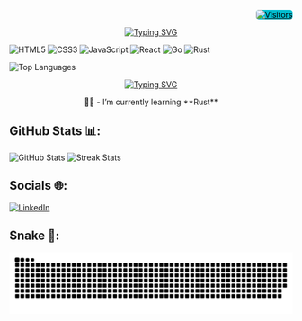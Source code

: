 <p align="right">
  <a href="https://github.com/Mainm0e">
    <img alt="Visitors" src="https://visitor-badge.laobi.icu/badge?page_id=Mainm0e" style="border-radius: 5px; background-color: #00BDCFFF; color: black; font-size: 14px;">
  </a>
</p>


<p align="center">
  <a href="https://git.io/typing-svg">
    <img src="https://readme-typing-svg.herokuapp.com?font=Kalam&weight=700&size=36&pause=1000&color=00BDCF&background=FF300000&center=true&vCenter=true&width=800&height=75&lines=Hi%2C+I'm+Mainm0e;Code%2C+coffee%2C+and+a+sprinkle+of+creativity+%E2%98%95%EF%B8%8F" alt="Typing SVG">
  </a>
</p>

<p align="left">
  <img src="https://img.shields.io/badge/html5-%23E34F26.svg?style=for-the-badge&logo=html5&logoColor=white" alt="HTML5">
  <img src="https://img.shields.io/badge/css3-%231572B6.svg?style=for-the-badge&logo=css3&logoColor=white" alt="CSS3">
  <img src="https://img.shields.io/badge/javascript-%23323330.svg?style=for-the-badge&logo=javascript&logoColor=%23F7DF1E" alt="JavaScript">
  <img src="https://img.shields.io/badge/react-%2320232a.svg?style=for-the-badge&logo=react&logoColor=%2361DAFB" alt="React">
  <img src="https://img.shields.io/badge/go-%2300ADD8.svg?style=for-the-badge&logo=go&logoColor=white" alt="Go">
  <img src="https://img.shields.io/badge/rust-%23000000.svg?style=for-the-badge&logo=rust&logoColor=white" alt="Rust">
</p>

<p align="left">
  <img src="https://github-readme-stats.vercel.app/api/top-langs/?username=Mainm0e&theme=tokyonight&hide_border=true&include_all_commits=true&count_private=true&layout=compact" alt="Top Languages">
</p>

<p align="center">
  <a href="https://git.io/typing-svg">
    <img src="https://readme-typing-svg.herokuapp.com?font=Kalam&weight=700&size=26&duration=5555&pause=1000&color=4CFF6E&background=FF300000&center=true&vCenter=true&repeat=false&width=800&height=75&lines=About+Me+%F0%9F%A7%91%F0%9F%8F%BD" alt="Typing SVG">
  </a>
  <p align="center">👨‍💻 - I’m currently learning **Rust**</p>
</p>




<h2 align="left">GitHub Stats 📊:</h2>

<p align="left">
  <img src="https://github-readme-stats.vercel.app/api?username=Mainm0e&theme=tokyonight&hide_border=true&include_all_commits=true&count_private=true" alt="GitHub Stats">
  <img src="https://github-readme-streak-stats.herokuapp.com/?user=Mainm0e&theme=tokyonight&hide_border=true" alt="Streak Stats">
</p>

<h2>Socials 🌐:</h2>

<p align="left">
  <a href="https://www.linkedin.com/in/adithep-tamwisai-3b0a7525b/">
    <img src="https://img.shields.io/badge/LinkedIn-%230077B5.svg?logo=linkedin&logoColor=white" alt="LinkedIn">
  </a>
</p>

<h2>Snake 🐍:</h2>
<picture>
  <source media="(prefers-color-scheme: light)" srcset="https://github.com/Mainm0e/Mainm0e/raw/output/github-contribution-grid-snake.svg" class="source-light">
  <source media="(prefers-color-scheme: dark)" srcset="https://github.com/Mainm0e/Mainm0e/raw/output/github-contribution-grid-snake-dark.svg" class="source-dark">
  <img alt="github-snake" src="https://github.com/Mainm0e/Mainm0e/raw/output/github-contribution-grid-snake.svg">
</picture>


<!-- <picture>
  <source media="(prefers-color-scheme: dark)" srcset=https://github.com/Mainm0e/Mainm0e/blob/output/github-contribution-grid-snake-dark.svg" />
  <source media="(prefers-color-scheme: light)" srcset="https://github.com/Mainm0e/Mainm0e/blob/output/github-contribution-grid-snake.svg" />
  <img alt="github-snake" src="https://github.com/Mainm0e/Mainm0e/blob/output/github-contribution-grid-snake.svg" />
</picture> -->
<!-- Dark mode -->
<!-- <img src="https://github.com/Mainm0e/Mainm0e/blob/output/github-contribution-grid-snake-dark.svg" alt="Snake GIF (Dark Mode)"> -->
<!-- Light mode -->
<!-- <img src="https://github.com/Mainm0e/Mainm0e/blob/output/github-contribution-grid-snake.svg" alt="Snake GIF (Light Mode)"> -->

